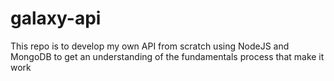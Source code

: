 # galaxy-api
This repo is to develop my own API from scratch using NodeJS and MongoDB to get an understanding of the fundamentals process that make it work
